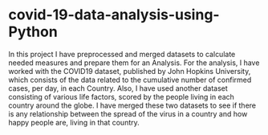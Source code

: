# covid-19-data-analysis-using-Python
In this project I have preprocessed and merged datasets to calculate needed measures and prepare them for an Analysis. For the analysis, I have worked with the COVID19 dataset, published by John Hopkins University, which consists of the data related to the cumulative number of confirmed cases, per day, in each Country. Also, I have used another dataset consisting of various life factors, scored by the people living in each country around the globe. I have merged these two datasets to see if there is any relationship between the spread of the virus in a country and how happy people are, living in that country.
